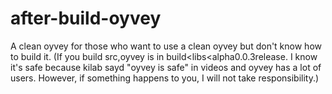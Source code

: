 # after-build-oyvey
A clean oyvey for those who want to use a clean oyvey but don't know how to build it.
(If you build src,oyvey is in build<libs<alpha0.0.3release.
I know it's safe because kilab sayd "oyvey is safe" in videos and oyvey has a lot of users.
 However, if something happens to you, I will not take responsibility.)

